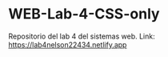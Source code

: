 # WEB-Lab-4-CSS-only
Repositorio del lab 4 del sistemas web.
Link: https://lab4nelson22434.netlify.app
